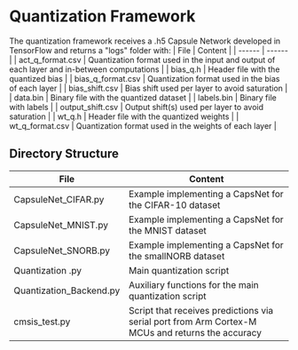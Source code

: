 # Quantization Framework
The quantization framework receives a .h5 Capsule Network developed in TensorFlow and returns a "logs" folder with:
| File | Content |
| ------ | ------ |
| act_q_format.csv | Quantization format used in the input and output of each layer and in-between computations |
| bias_q.h | Header file with the quantized bias |
| bias_q_format.csv | Quantization format used in the bias of each layer |
| bias_shift.csv | Bias shift used per layer to avoid saturation |
| data.bin | Binary file with the quantized dataset |
| labels.bin | Binary file with labels |
| output_shift.csv | Output shift(s) used per layer to avoid saturation |
| wt_q.h | Header file with the quantized weights |
| wt_q_format.csv | Quantization format used in the weights of each layer |

## Directory Structure
| File | Content |
| ------ | ------ |
| CapsuleNet_CIFAR.py | Example implementing a CapsNet for the CIFAR-10 dataset |
| CapsuleNet_MNIST.py | Example implementing a CapsNet for the MNIST dataset |
| CapsuleNet_SNORB.py | Example implementing a CapsNet for the smallNORB dataset |
| Quantization .py | Main quantization script |
| Quantization_Backend.py | Auxiliary functions for the main quantization script |
| cmsis_test.py | Script that receives predictions via serial port from Arm Cortex-M MCUs and returns the accuracy |
